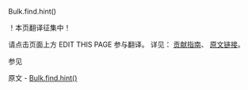  Bulk.find.hint()

 ！本页翻译征集中！

请点击页面上方 EDIT THIS PAGE 参与翻译。
详见：
[贡献指南]( https://github.com/whaleal/MongoDB-Manual-zh/blob/master/CONTRIBUTING.md )、
[原文链接](  https://docs.mongodb.com/manual/reference/method/Bulk.find.hint/  )。

 参见

原文 - [Bulk.find.hint()]( https://docs.mongodb.com/manual/reference/method/Bulk.find.hint/ )

